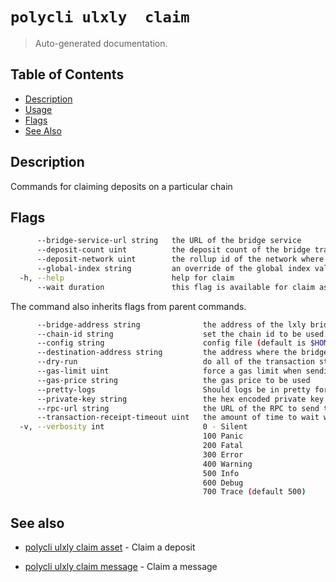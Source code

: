 # `polycli ulxly  claim`

> Auto-generated documentation.

## Table of Contents

- [Description](#description)
- [Usage](#usage)
- [Flags](#flags)
- [See Also](#see-also)

## Description

Commands for claiming deposits on a particular chain

## Flags

```bash
      --bridge-service-url string   the URL of the bridge service
      --deposit-count uint          the deposit count of the bridge transaction
      --deposit-network uint        the rollup id of the network where the deposit was initially made
      --global-index string         an override of the global index value
  -h, --help                        help for claim
      --wait duration               this flag is available for claim asset and claim message. if specified, the command will retry in a loop for the deposit to be ready to claim up to duration. Once the deposit is ready to claim, the claim will actually be sent.
```

The command also inherits flags from parent commands.

```bash
      --bridge-address string              the address of the lxly bridge
      --chain-id string                    set the chain id to be used in the transaction
      --config string                      config file (default is $HOME/.polygon-cli.yaml)
      --destination-address string         the address where the bridge will be sent to
      --dry-run                            do all of the transaction steps but do not send the transaction
      --gas-limit uint                     force a gas limit when sending a transaction
      --gas-price string                   the gas price to be used
      --pretty-logs                        Should logs be in pretty format or JSON (default true)
      --private-key string                 the hex encoded private key to be used when sending the tx
      --rpc-url string                     the URL of the RPC to send the transaction
      --transaction-receipt-timeout uint   the amount of time to wait while trying to confirm a transaction receipt (default 60)
  -v, --verbosity int                      0 - Silent
                                           100 Panic
                                           200 Fatal
                                           300 Error
                                           400 Warning
                                           500 Info
                                           600 Debug
                                           700 Trace (default 500)
```

## See also

- [polycli ulxly claim asset](polycli_ulxly_claim_asset.md) - Claim a deposit

- [polycli ulxly claim message](polycli_ulxly_claim_message.md) - Claim a message


